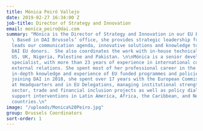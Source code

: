 ```yaml
---
title: Mónica Peiró Vallejo
date: 2019-02-27 16:34:00 Z
job-title: Director of Strategy and Innovation
email: monica_peiro@dai.com
summary: "Mónica is the Director of Strategy and Innovation in our EU Business Unit.
  \ Based in DAI Brussels’ office, she provides strategic leadership for EU work and
  leads our communication agenda, innovative solutions and knowledge to better serve
  DAI EU donors.  She also coordinates the work with in-house technical teams in the
  US, UK, Nigeria, Palestine and Pakistan. \n\nMónica is a senior development aid
  specialist, with more than 23 years of experience in international cooperation and
  external relations. She spent most of her professional career in the field and has
  in-depth knowledge and experience of EU funded programmes and policies. \n\nBefore
  joining DAI in 2018, she spent over 17 years with the European Commission, both
  at Headquarters and in EU Delegations, managing institutional strengthening, private
  sector, trade and financial inclusion projects as well as policy dialogue and budget
  support interventions in Latin America, Africa, the Caribbean, and Neighbourhood
  countries.\n"
image: "/uploads/Monica%20Peiro.jpg"
group: Brussels Coordinators
sort-order: 1
---
```


